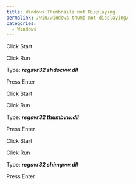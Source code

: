 ```yaml
---
title: Windows Thumbnails not Displaying
permalink: /win/windows-thumb-not-displaying/
categories:
  - Windows
---
```

Click Start
  
Click Run
  
Type: **_regsvr32 shdocvw.dll_**
  
Press Enter
  
Click Start
  
Click Run
  
Type: **_regsvr32 thumbvw.dll_**
  
Press Enter
  
Click Start
  
Click Run
  
Type: **_regsvr32 shimgvw.dll_**
  
Press Enter
